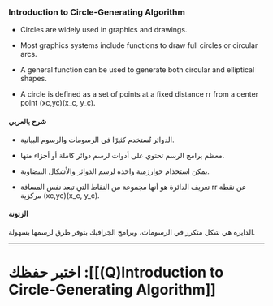 ### **Introduction to Circle-Generating Algorithm**

- Circles are widely used in graphics and drawings.
    
- Most graphics systems include functions to draw full circles or circular arcs.
    
- A general function can be used to generate both circular and elliptical shapes.
    
- A circle is defined as a set of points at a fixed distance rr from a center point (xc,yc)(x_c, y_c).
    

#### **شرح بالعربي**

- الدوائر تُستخدم كثيرًا في الرسومات والرسوم البيانية.
    
- معظم برامج الرسم تحتوي على أدوات لرسم دوائر كاملة أو أجزاء منها.
    
- يمكن استخدام خوارزمية واحدة لرسم الدوائر والأشكال البيضاوية.
    
- تعريف الدائرة هو أنها مجموعة من النقاط التي تبعد نفس المسافة rr عن نقطة مركزية (xc,yc)(x_c, y_c).
    

#### **الزتونة**

الدايرة هي شكل متكرر في الرسومات، وبرامج الجرافيك بتوفر طرق لرسمها بسهولة.

---
# اختبر حفظك :[[(Q)Introduction to Circle-Generating Algorithm]]
